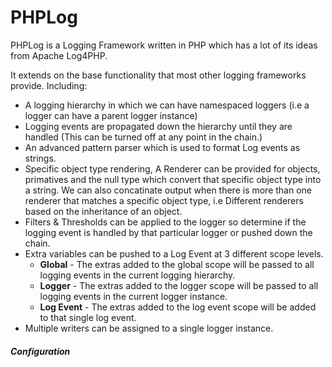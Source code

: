 # PHPLog #

PHPLog is a Logging Framework written in PHP which has a lot of its ideas from Apache Log4PHP.

It extends on the base functionality that most other logging frameworks provide. Including:

* A logging hierarchy in which we can have namespaced loggers (i.e a logger can have a parent logger instance)
* Logging events are propagated down the hierarchy until they are handled (This can be turned off at any point in the chain.)
* An advanced pattern parser which is used to format Log events as strings.
* Specific object type rendering, A Renderer can be provided for objects, primatives and the null type which convert that specific object type into a string. We can also concatinate output when there is more than one renderer that matches a specific object type, i.e Different renderers based on the inheritance of an object.
* Filters & Thresholds can be applied to the logger so determine if the logging event is handled by that particular logger or pushed down the chain.
* Extra variables can be pushed to a Log Event at 3 different scope levels.
	* **Global** - The extras added to the global scope will be passed to all logging events in the current logging hierarchy.
	* **Logger** - The extras added to the logger scope will be passed to all logging events in the current logger instance.
	* **Log Event** - The extras added to the log event scope will be added to that single log event. 
* Multiple writers can be assigned to a single logger instance.

##### Configuration #####